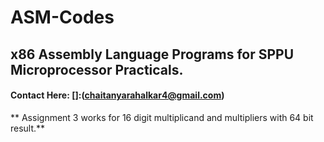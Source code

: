 # ASM-Codes

## x86 Assembly Language Programs for SPPU Microprocessor Practicals.

#### Contact Here: []:(chaitanyarahalkar4@gmail.com)


** Assignment 3 works for 16 digit multiplicand and multipliers with 64 bit result.**
